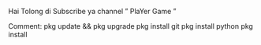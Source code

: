 Hai Tolong di Subscribe ya 
channel ” PlaYer Game ”

Comment:
pkg update && pkg upgrade
pkg install git
pkg install python
pkg install
